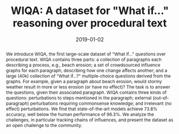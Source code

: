 ---
title: 'WIQA: A dataset for "What if..." reasoning over procedural text'
date: 2019-01-02
publishDate: 2019-07-18T16:44:39.701042Z
authors: ["Niket Tandon", "Bhavana Dalvi Mishra", "Keisuke Sakaguchi", "**Antoine Bosselut**", "Peter Clark"]
publication_types: ["1"]
abstract: 'We introduce WIQA, the first large-scale dataset of "What if..." questions over procedural text. WIQA contains three parts: a collection of paragraphs each describing a process, e.g., beach erosion; a set of crowdsourced influence graphs for each paragraph, describing how one change affects another; and a large (40k) collection of "What if...?" multiple-choice questions derived from the graphs. For example, given a paragraph about beach erosion, would stormy weather result in more or less erosion (or have no effect)? The task is to answer the questions, given their associated paragraph. WIQA contains three kinds of questions: perturbations to steps mentioned in the paragraph; external (out-of-paragraph) perturbations requiring commonsense knowledge; and irrelevant (no effect) perturbations. We find that state-of-the-art models achieve 73.8% accuracy, well below the human performance of 96.3%. We analyze the challenges, in particular tracking chains of influences, and present the dataset as an open challenge to the community.'
featured: false
publication: "*Proceedings of the Conference on Empirical Methods in Natural Language Processing (EMNLP)*"
url_project: "http://data.allenai.org/wiqa/"
url_pdf: "https://arxiv.org/abs/1909.04739"
url_dataset: "http://data.allenai.org/wiqa/"
url_code: "https://github.com/allenai/wiqa-dataset"
---